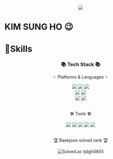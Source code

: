 <div align="center">
    <img src="https://capsule-render.vercel.app/api?type=waving&color=auto&height=200&section=header&text=Banana-Master&fontSize=80">
</div>

# KIM SUNG HO 😉

# 💪Skills

<div align=center>
	<h3>📚 Tech Stack 📚</h3>
	<p>✨ Platforms & Languages ✨</p>
</div>

<div align="center">
    <img src = "https://img.shields.io/badge/HTML5-E34F26.svg?&style=for-the-badge&logo=HTML5&logoColor=white">
    <img src = "https://img.shields.io/badge/CSS3-1572B6.svg?&style=for-the-badge&logo=CSS3&logoColor=white">
    <img src = "https://img.shields.io/badge/JavaScript-F7DF1E.svg?&style=for-the-badge&logo=JavaScript&logoColor=white">
</div>
<div align="center">
    <img src = "https://img.shields.io/badge/Java-007396.svg?&style=for-the-badge&logo=Java&logoColor=white">
    <img src = "https://img.shields.io/badge/Spring-6DB33F.svg?&style=for-the-badge&logo=Spring&logoColor=white">
</div>
<div align="center">
    <img src = "https://img.shields.io/badge/Slack-4A154B.svg?&style=for-the-badge&logo=Slack&logoColor=white">
    <img src = "https://img.shields.io/badge/Notion-000000.svg?&style=for-the-badge&logo=Notion&logoColor=white">
</div>
<br>
<div align=center>
	<p>🛠 Tools 🛠</p>
</div>
<div align="center">
    <img src = "https://img.shields.io/badge/Git-F05032.svg?&style=for-the-badge&logo=Git&logoColor=white">
    <img src = "https://img.shields.io/badge/Amazon%20AWS-232F3E.svg?&style=for-the-badge&logo=Amazon%20AWS&logoColor=white">
    <img src = "https://img.shields.io/badge/IntelliJ%20IDEA-000000.svg?&style=for-the-badge&logo=IntelliJ%20IDEA&logoColor=white">
    <img src = "https://img.shields.io/badge/PyCharm-000000.svg?&style=for-the-badge&logo=PyCharm&logoColor=white">
    <img src = "https://img.shields.io/badge/Eclipse%20IDE-2C2255.svg?&style=for-the-badge&logo=Eclipse%20IDE&logoColor=white">
</div>

<br>
<div align=center>
    <p>🏆 Baekjoon solved rank 🏆</p>
    
![Solved.ac tjdgh0855](http://mazassumnida.wtf/api/v2/generate_badge?boj=tjdgh0855)
    
</div>
